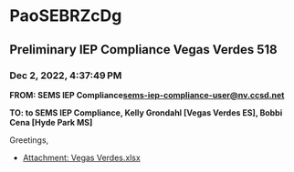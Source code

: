 # PaoSEBRZcDg
## Preliminary IEP Compliance Vegas Verdes 518
### Dec 2, 2022, 4:37:49 PM
**FROM: SEMS IEP Compliance<sems-iep-compliance-user@nv.ccsd.net>**

**TO: to SEMS IEP Compliance, Kelly Grondahl [Vegas Verdes ES], Bobbi Cena [Hyde Park MS]**


Greetings, 





* [Attachment: Vegas Verdes.xlsx](PaoSEBRZcDg-attachment-1.xlsx)
